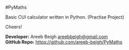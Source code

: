 #PyMaths

Basic CUI calculator written in Python. (Practise Project)

Cheers!

**Developer:** Areeb Beigh <areebbeigh@gmail.com> <br>
**GitHub Repo:** https://github.com/areeb-beigh/PyMaths<br>
